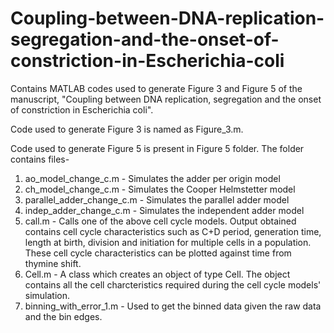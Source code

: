 # Coupling-between-DNA-replication-segregation-and-the-onset-of-constriction-in-Escherichia-coli
Contains MATLAB codes used to generate Figure 3 and Figure 5 of the manuscript, "Coupling between DNA replication, segregation and the onset of constriction in Escherichia coli".

Code used to generate Figure 3 is named as Figure_3.m.

Code used to generate Figure 5 is present in Figure 5 folder. The folder contains files-

1. ao_model_change_c.m - Simulates the adder per origin model
2. ch_model_change_c.m - Simulates the Cooper Helmstetter model
3. parallel_adder_change_c.m - Simulates the parallel adder model
4. indep_adder_change_c.m - Simulates the independent adder model
5. call.m - Calls one of the above cell cycle models. Output obtained contains cell cycle characteristics such as C+D period, generation time, length at birth, division and initiation for multiple cells in a population. These cell cycle characteristics can be plotted against time from thymine shift. 
6. Cell.m - A class which creates an object of type Cell. The object contains all the cell charcteristics required during the cell cycle models' simulation.  
7. binning_with_error_1.m - Used to get the binned data given the raw data and the bin edges.
